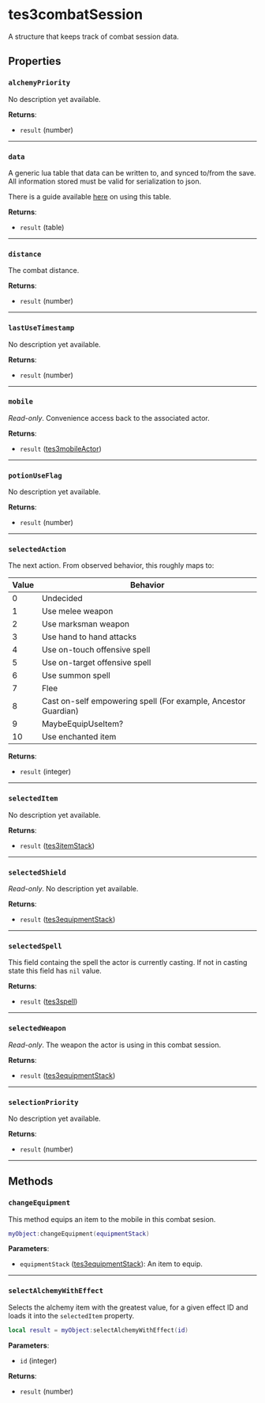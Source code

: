 # tes3combatSession
<div class="search_terms" style="display: none">tes3combatsession, combatsession</div>

<!---
	This file is autogenerated. Do not edit this file manually. Your changes will be ignored.
	More information: https://github.com/MWSE/MWSE/tree/master/docs
-->

A structure that keeps track of combat session data.

## Properties

### `alchemyPriority`
<div class="search_terms" style="display: none">alchemypriority</div>

No description yet available.

**Returns**:

* `result` (number)

***

### `data`
<div class="search_terms" style="display: none">data</div>

A generic lua table that data can be written to, and synced to/from the save. All information stored must be valid for serialization to json.

There is a guide available [here](https://mwse.github.io/MWSE/guides/storing-data/) on using this table.

**Returns**:

* `result` (table)

***

### `distance`
<div class="search_terms" style="display: none">distance</div>

The combat distance.

**Returns**:

* `result` (number)

***

### `lastUseTimestamp`
<div class="search_terms" style="display: none">lastusetimestamp</div>

No description yet available.

**Returns**:

* `result` (number)

***

### `mobile`
<div class="search_terms" style="display: none">mobile</div>

*Read-only*. Convenience access back to the associated actor.

**Returns**:

* `result` ([tes3mobileActor](../../types/tes3mobileActor))

***

### `potionUseFlag`
<div class="search_terms" style="display: none">potionuseflag</div>

No description yet available.

**Returns**:

* `result` (number)

***

### `selectedAction`
<div class="search_terms" style="display: none">selectedaction</div>

The next action. From observed behavior, this roughly maps to:

Value | Behavior
----- | ---------
0     | Undecided
1	  | Use melee weapon
2	  | Use marksman weapon
3	  | Use hand to hand attacks
4	  | Use on-touch offensive spell
5	  | Use on-target offensive spell
6	  | Use summon spell
7	  | Flee
8	  | Cast on-self empowering spell (For example, Ancestor Guardian)
9	  | MaybeEquipUseItem?
10	  | Use enchanted item


**Returns**:

* `result` (integer)

***

### `selectedItem`
<div class="search_terms" style="display: none">selecteditem</div>

No description yet available.

**Returns**:

* `result` ([tes3itemStack](../../types/tes3itemStack))

***

### `selectedShield`
<div class="search_terms" style="display: none">selectedshield</div>

*Read-only*. No description yet available.

**Returns**:

* `result` ([tes3equipmentStack](../../types/tes3equipmentStack))

***

### `selectedSpell`
<div class="search_terms" style="display: none">selectedspell</div>

This field containg the spell the actor is currently casting. If not in casting state this field has `nil` value.

**Returns**:

* `result` ([tes3spell](../../types/tes3spell))

***

### `selectedWeapon`
<div class="search_terms" style="display: none">selectedweapon</div>

*Read-only*. The weapon the actor is using in this combat session.

**Returns**:

* `result` ([tes3equipmentStack](../../types/tes3equipmentStack))

***

### `selectionPriority`
<div class="search_terms" style="display: none">selectionpriority</div>

No description yet available.

**Returns**:

* `result` (number)

***

## Methods

### `changeEquipment`
<div class="search_terms" style="display: none">changeequipment</div>

This method equips an item to the mobile in this combat sesion.

```lua
myObject:changeEquipment(equipmentStack)
```

**Parameters**:

* `equipmentStack` ([tes3equipmentStack](../../types/tes3equipmentStack)): An item to equip.

***

### `selectAlchemyWithEffect`
<div class="search_terms" style="display: none">selectalchemywitheffect</div>

Selects the alchemy item with the greatest value, for a given effect ID and loads it into the `selectedItem` property.

```lua
local result = myObject:selectAlchemyWithEffect(id)
```

**Parameters**:

* `id` (integer)

**Returns**:

* `result` (number)

